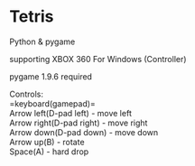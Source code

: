 # Tetris
Python & pygame

supporting XBOX 360 For Windows (Controller)  

pygame 1.9.6 required

Controls:  
=keyboard(gamepad)=  
Arrow left(D-pad left) - move left  
Arrow right(D-pad right) - move right  
Arrow down(D-pad down) - move down  
Arrow up(B) - rotate  
Space(A) - hard drop  

